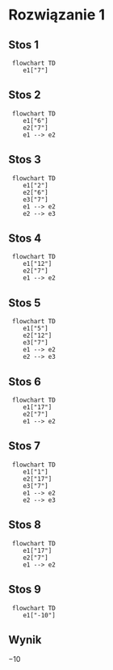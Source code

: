 # Rozwiązanie 1

## Stos 1

```mermaid
 flowchart TD
    e1["7"]
```

## Stos 2

```mermaid
 flowchart TD
    e1["6"]
    e2["7"]
    e1 --> e2
```

## Stos 3

```mermaid
 flowchart TD
    e1["2"]
    e2["6"]
    e3["7"]
    e1 --> e2
    e2 --> e3
```

## Stos 4

```mermaid
 flowchart TD
    e1["12"]
    e2["7"]
    e1 --> e2
```

## Stos 5

```mermaid
 flowchart TD
    e1["5"]
    e2["12"]
    e3["7"]
    e1 --> e2
    e2 --> e3
```

## Stos 6

```mermaid
 flowchart TD
    e1["17"]
    e2["7"]
    e1 --> e2
```

## Stos 7

```mermaid
 flowchart TD
    e1["1"]
    e2["17"]
    e3["7"]
    e1 --> e2
    e2 --> e3
```

## Stos 8

```mermaid
 flowchart TD
    e1["17"]
    e2["7"]
    e1 --> e2
```

## Stos 9

```mermaid
 flowchart TD
    e1["-10"]
```


## Wynik

$-10$

